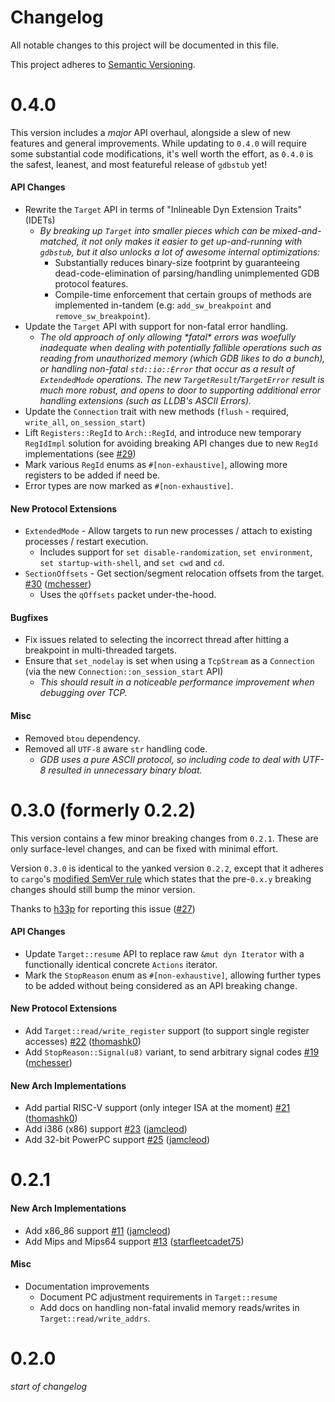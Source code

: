 # Changelog

All notable changes to this project will be documented in this file.

This project adheres to [Semantic Versioning](https://semver.org/spec/v2.0.0.html).

# 0.4.0

This version includes a _major_ API overhaul, alongside a slew of new features and general improvements. While updating to `0.4.0` will require some substantial code modifications, it's well worth the effort, as `0.4.0` is the safest, leanest, and most featureful release of `gdbstub` yet!

#### API Changes

-   Rewrite the `Target` API in terms of "Inlineable Dyn Extension Traits" (IDETs)
    -   _By breaking up `Target` into smaller pieces which can be mixed-and-matched, it not only makes it easier to get up-and-running with `gdbstub`, but it also unlocks a lot of awesome internal optimizations:_
        -   Substantially reduces binary-size footprint by guaranteeing dead-code-elimination of parsing/handling unimplemented GDB protocol features.
        -   Compile-time enforcement that certain groups of methods are implemented in-tandem (e.g: `add_sw_breakpoint` and `remove_sw_breakpoint`).
-   Update the `Target` API with support for non-fatal error handling.
    -   _The old approach of only allowing \*fatal\* errors was woefully inadequate when dealing with potentially fallible operations such as reading from unauthorized memory (which GDB likes to do a bunch), or handling non-fatal `std::io::Error` that occur as a result of `ExtendedMode` operations. The new `TargetResult`/`TargetError` result is much more robust, and opens to door to supporting additional error handling extensions (such as LLDB's ASCII Errors)._
-   Update the `Connection` trait with new methods (`flush` - required, `write_all`, `on_session_start`)
-   Lift `Registers::RegId` to `Arch::RegId`, and introduce new temporary `RegIdImpl` solution for avoiding breaking API changes due to new `RegId` implementations (see [\#29](https://github.com/daniel5151/gdbstub/pull/29))
-   Mark various `RegId` enums as `#[non-exhaustive]`, allowing more registers to be added if need be.
-   Error types are now marked as `#[non-exhaustive]`.

#### New Protocol Extensions

-   `ExtendedMode` - Allow targets to run new processes / attach to existing processes / restart execution.
    -   Includes support for `set disable-randomization`, `set environment`, `set startup-with-shell`, and `set cwd` and `cd`.
-   `SectionOffsets` - Get section/segment relocation offsets from the target. [\#30](https://github.com/daniel5151/gdbstub/pull/30) ([mchesser](https://github.com/mchesser))
    -   Uses the `qOffsets` packet under-the-hood.

#### Bugfixes

-   Fix issues related to selecting the incorrect thread after hitting a breakpoint in multi-threaded targets.
-   Ensure that `set_nodelay` is set when using a `TcpStream` as a `Connection` (via the new `Connection::on_session_start` API)
    -   _This should result in a noticeable performance improvement when debugging over TCP._

#### Misc

-   Removed `btou` dependency.
-   Removed all `UTF-8` aware `str` handling code.
    -   _GDB uses a pure ASCII protocol, so including code to deal with UTF-8 resulted in unnecessary binary bloat._

# 0.3.0 (formerly 0.2.2)

This version contains a few minor breaking changes from `0.2.1`. These are only surface-level changes, and can be fixed with minimal effort.

Version `0.3.0` is identical to the yanked version `0.2.2`, except that it adheres to `cargo`'s [modified SemVer rule](https://doc.rust-lang.org/cargo/reference/manifest.html#the-version-field) which states that the pre-`0.x.y` breaking changes should still bump the minor version.

Thanks to [h33p](https://github.com/h33p) for reporting this issue ([\#27](https://github.com/daniel5151/gdbstub/issues/27))

#### API Changes

-   Update `Target::resume` API to replace raw `&mut dyn Iterator` with a functionally identical concrete `Actions` iterator.
-   Mark the `StopReason` enum as `#[non-exhaustive]`, allowing further types to be added without being considered as an API breaking change.

#### New Protocol Extensions

-   Add `Target::read/write_register` support (to support single register accesses) [\#22](https://github.com/daniel5151/gdbstub/pull/22) ([thomashk0](https://github.com/thomashk0))
-   Add `StopReason::Signal(u8)` variant, to send arbitrary signal codes [\#19](https://github.com/daniel5151/gdbstub/pull/19) ([mchesser](https://github.com/mchesser))

#### New Arch Implementations

-   Add partial RISC-V support (only integer ISA at the moment) [\#21](https://github.com/daniel5151/gdbstub/pull/21) ([thomashk0](https://github.com/thomashk0))
-   Add i386 (x86) support [\#23](https://github.com/daniel5151/gdbstub/pull/23) ([jamcleod](https://github.com/jamcleod))
-   Add 32-bit PowerPC support [\#25](https://github.com/daniel5151/gdbstub/pull/25) ([jamcleod](https://github.com/jamcleod))

# 0.2.1

#### New Arch Implementations

-   Add x86_86 support [\#11](https://github.com/daniel5151/gdbstub/pull/11) ([jamcleod](https://github.com/jamcleod))
-   Add Mips and Mips64 support [\#13](https://github.com/daniel5151/gdbstub/pull/13) ([starfleetcadet75](https://github.com/starfleetcadet75))

#### Misc

-   Documentation improvements
    -   Document PC adjustment requirements in `Target::resume`
    -   Add docs on handling non-fatal invalid memory reads/writes in `Target::read/write_addrs`.

# 0.2.0

_start of changelog_
